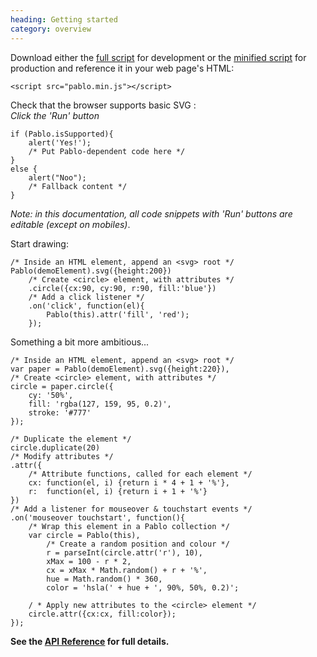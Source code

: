 ```yaml
--- 
heading: Getting started
category: overview
---
```


Download either the <a href="http://pablojs.com/downloads/pablo.js" target="_blank">full script</a> for development or the <a href="http://pablojs.com/downloads/pablo.min.js" target="_blank">minified script</a> for production and reference it in your web page's HTML:

    <script src="pablo.min.js"></script>

Check that the browser supports basic SVG <a id="has-browser-support" href="http://caniuse.com/#search=svg" target="_blank"> </a>:  
_Click the 'Run' button_

    if (Pablo.isSupported){
        alert('Yes!');
        /* Put Pablo-dependent code here */
    }
    else {
        alert("Noo");
        /* Fallback content */
    }

<script>
    if ('addEventListener' in document){
        document.addEventListener('DOMContentLoaded', function(){
            isSupportedText = Pablo.isSupported ? ' (yours does)' : "yours doesn't";
            document.getElementById('has-browser-support').textContent = isSupportedText;
        }, false);
    }
</script>

_Note: in this documentation, all code snippets with 'Run' buttons are editable (except on mobiles)_.

Start drawing:

    /* Inside an HTML element, append an <svg> root */
    Pablo(demoElement).svg({height:200})
        /* Create <circle> element, with attributes */
        .circle({cx:90, cy:90, r:90, fill:'blue'})
        /* Add a click listener */
        .on('click', function(el){
            Pablo(this).attr('fill', 'red');
        });

Something a bit more ambitious...

    /* Inside an HTML element, append an <svg> root */
    var paper = Pablo(demoElement).svg({height:220}),
    /* Create <circle> element, with attributes */
    circle = paper.circle({
        cy: '50%',
        fill: 'rgba(127, 159, 95, 0.2)',
        stroke: '#777'
    });

    /* Duplicate the element */
    circle.duplicate(20)
    /* Modify attributes */
    .attr({
        /* Attribute functions, called for each element */
        cx: function(el, i) {return i * 4 + 1 + '%'},
        r:  function(el, i) {return i + 1 + '%'}
    })
    /* Add a listener for mouseover & touchstart events */
    .on('mouseover touchstart', function(){
        /* Wrap this element in a Pablo collection */
        var circle = Pablo(this),
            /* Create a random position and colour */
            r = parseInt(circle.attr('r'), 10),
            xMax = 100 - r * 2,
            cx = xMax * Math.random() + r + '%',
            hue = Math.random() * 360,
            color = 'hsla(' + hue + ', 90%, 50%, 0.2)';

        / * Apply new attributes to the <circle> element */
        circle.attr({cx:cx, fill:color});
    });

<script>
(function(){
    if ('addEventListener' in document){
        var pElems = document.getElementsByTagName('p'),
            p = pElems[pElems.length - 1];

        document.addEventListener('DOMContentLoaded', function(){
            var jQuery = satya.jQuery,
                control = jQuery('<span>show</span>').appendTo(p),
                content = jQuery(p).next().hide(),
                hidden = true;

            control.toggle(function(){
                hidden = !hidden;
                if (hidden){
                    content.hide();
                    control.text('show');
                }
                else {
                    content.show();
                    control.text('hide');
                }
            });
        }, false);
    }
}());
</script>

**See the [API Reference][api] for full details.**


[pablo-site]: http://pablojs.com
[api]: http://pablojs.com/api/